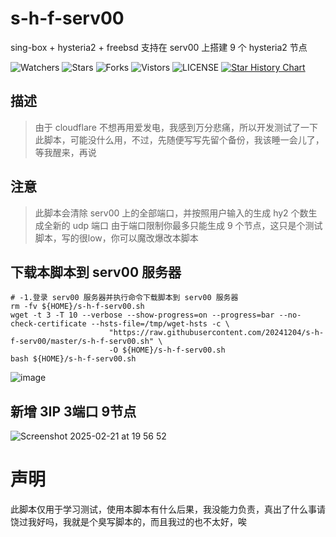# s-h-f-serv00
sing-box + hysteria2 + freebsd 支持在 serv00 上搭建 9 个 hysteria2 节点

![Watchers](https://img.shields.io/github/watchers/20241204/s-h-f-serv00) ![Stars](https://img.shields.io/github/stars/20241204/s-h-f-serv00) ![Forks](https://img.shields.io/github/forks/20241204/s-h-f-serv00) ![Vistors](https://visitor-badge.laobi.icu/badge?page_id=20241204.s-h-f-serv00) ![LICENSE](https://img.shields.io/badge/license-CC%20BY--SA%204.0-green.svg)
<a href="https://star-history.com/#20241204/s-h-f-serv00&Date">
  <picture>
    <source media="(prefers-color-scheme: dark)" srcset="https://api.star-history.com/svg?repos=20241204/s-h-f-serv00&type=Date&theme=dark" />
    <source media="(prefers-color-scheme: light)" srcset="https://api.star-history.com/svg?repos=20241204/s-h-f-serv00&type=Date" />
    <img alt="Star History Chart" src="https://api.star-history.com/svg?repos=20241204/s-h-f-serv00&type=Date" />
  </picture>
</a>  


## 描述
> 由于 cloudflare 不想再用爱发电，我感到万分悲痛，所以开发测试了一下此脚本，可能没什么用，不过，先随便写写先留个备份，我该睡一会儿了，等我醒来，再说

## 注意
> 此脚本会清除 serv00 上的全部端口，并按照用户输入的生成 hy2 个数生成全新的 udp 端口
> 由于端口限制你最多只能生成 9 个节点，这只是个测试脚本，写的很low，你可以魔改爆改本脚本

## 下载本脚本到 serv00 服务器
    # -1.登录 serv00 服务器并执行命令下载脚本到 serv00 服务器
    rm -fv ${HOME}/s-h-f-serv00.sh
    wget -t 3 -T 10 --verbose --show-progress=on --progress=bar --no-check-certificate --hsts-file=/tmp/wget-hsts -c \
                          "https://raw.githubusercontent.com/20241204/s-h-f-serv00/master/s-h-f-serv00.sh" \
                          -O ${HOME}/s-h-f-serv00.sh
    bash ${HOME}/s-h-f-serv00.sh

![image](https://github.com/user-attachments/assets/63bfd760-c700-4f5a-8d16-3362bf92bd28)

## 新增 3IP 3端口 9节点
![Screenshot 2025-02-21 at 19 56 52](https://github.com/user-attachments/assets/d88cbbfb-80d9-481e-84a2-7afa922469c8)


# 声明
此脚本仅用于学习测试，使用本脚本有什么后果，我没能力负责，真出了什么事请饶过我好吗，我就是个臭写脚本的，而且我过的也不太好，唉
